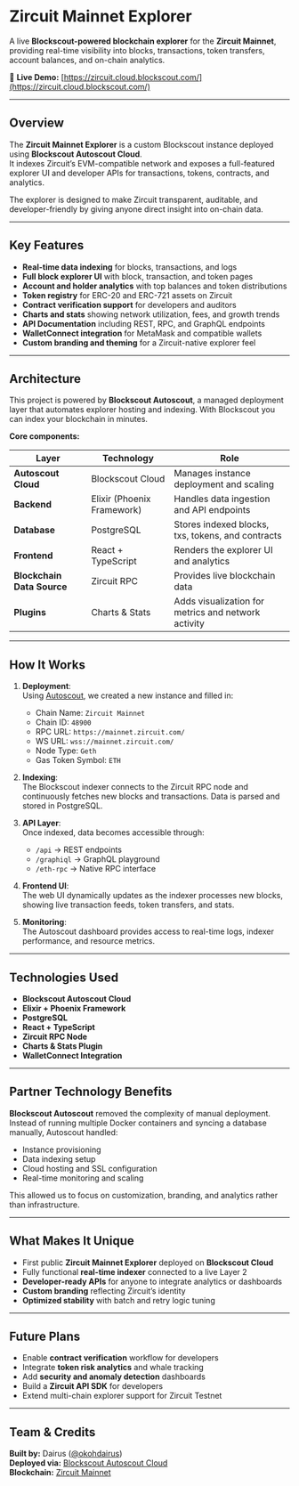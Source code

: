 # Zircuit Mainnet Explorer

A live **Blockscout-powered blockchain explorer** for the **Zircuit Mainnet**, providing real-time visibility into blocks, transactions, token transfers, account balances, and on-chain analytics.

🔗 **Live Demo:** [https://zircuit.cloud.blockscout.com/](https://zircuit.cloud.blockscout.com/)

---

## Overview

The **Zircuit Mainnet Explorer** is a custom Blockscout instance deployed using **Blockscout Autoscout Cloud**.  
It indexes Zircuit’s EVM-compatible network and exposes a full-featured explorer UI and developer APIs for transactions, tokens, contracts, and analytics.

The explorer is designed to make Zircuit transparent, auditable, and developer-friendly by giving anyone direct insight into on-chain data.

---

## Key Features

- **Real-time data indexing** for blocks, transactions, and logs  
- **Full block explorer UI** with block, transaction, and token pages  
- **Account and holder analytics** with top balances and token distributions  
- **Token registry** for ERC-20 and ERC-721 assets on Zircuit  
- **Contract verification support** for developers and auditors  
- **Charts and stats** showing network utilization, fees, and growth trends  
- **API Documentation** including REST, RPC, and GraphQL endpoints  
- **WalletConnect integration** for MetaMask and compatible wallets  
- **Custom branding and theming** for a Zircuit-native explorer feel  

---

## Architecture

This project is powered by **Blockscout Autoscout**, a managed deployment layer that automates explorer hosting and indexing.
With Blockscout you can index your blockchain in minutes.

**Core components:**

| Layer | Technology | Role |
|-------|-------------|------|
| **Autoscout Cloud** | Blockscout Cloud | Manages instance deployment and scaling |
| **Backend** | Elixir (Phoenix Framework) | Handles data ingestion and API endpoints |
| **Database** | PostgreSQL | Stores indexed blocks, txs, tokens, and contracts |
| **Frontend** | React + TypeScript | Renders the explorer UI and analytics |
| **Blockchain Data Source** | Zircuit RPC | Provides live blockchain data |
| **Plugins** | Charts & Stats | Adds visualization for metrics and network activity |

---

## How It Works

1. **Deployment**:  
   Using [Autoscout](https://deploy.blockscout.com), we created a new instance and filled in:
   - Chain Name: `Zircuit Mainnet`  
   - Chain ID: `48900`  
   - RPC URL: `https://mainnet.zircuit.com/`  
   - WS URL: `wss://mainnet.zircuit.com/`  
   - Node Type: `Geth`  
   - Gas Token Symbol: `ETH`

2. **Indexing**:  
   The Blockscout indexer connects to the Zircuit RPC node and continuously fetches new blocks and transactions. Data is parsed and stored in PostgreSQL.

3. **API Layer**:  
   Once indexed, data becomes accessible through:
   - `/api` → REST endpoints  
   - `/graphiql` → GraphQL playground  
   - `/eth-rpc` → Native RPC interface

4. **Frontend UI**:  
   The web UI dynamically updates as the indexer processes new blocks, showing live transaction feeds, token transfers, and stats.

5. **Monitoring**:  
   The Autoscout dashboard provides access to real-time logs, indexer performance, and resource metrics.

---

## Technologies Used

- **Blockscout Autoscout Cloud**
- **Elixir + Phoenix Framework**
- **PostgreSQL**
- **React + TypeScript**
- **Zircuit RPC Node**
- **Charts & Stats Plugin**
- **WalletConnect Integration**

---

## Partner Technology Benefits

**Blockscout Autoscout** removed the complexity of manual deployment.  
Instead of running multiple Docker containers and syncing a database manually, Autoscout handled:

- Instance provisioning  
- Data indexing setup  
- Cloud hosting and SSL configuration  
- Real-time monitoring and scaling  

This allowed us to focus on customization, branding, and analytics rather than infrastructure.

---

## What Makes It Unique

- First public **Zircuit Mainnet Explorer** deployed on **Blockscout Cloud**  
- Fully functional **real-time indexer** connected to a live Layer 2  
- **Developer-ready APIs** for anyone to integrate analytics or dashboards  
- **Custom branding** reflecting Zircuit’s identity  
- **Optimized stability** with batch and retry logic tuning  

---

## Future Plans

- Enable **contract verification** workflow for developers  
- Integrate **token risk analytics** and whale tracking  
- Add **security and anomaly detection** dashboards  
- Build a **Zircuit API SDK** for developers  
- Extend multi-chain explorer support for Zircuit Testnet  

---

## Team & Credits

**Built by:** Dairus ([@okohdairus](mailto:okohdairus@gmail.com))  
**Deployed via:** [Blockscout Autoscout Cloud](https://docs.blockscout.com/using-blockscout/autoscout)  
**Blockchain:** [Zircuit Mainnet](https://www.zircuit.com)


